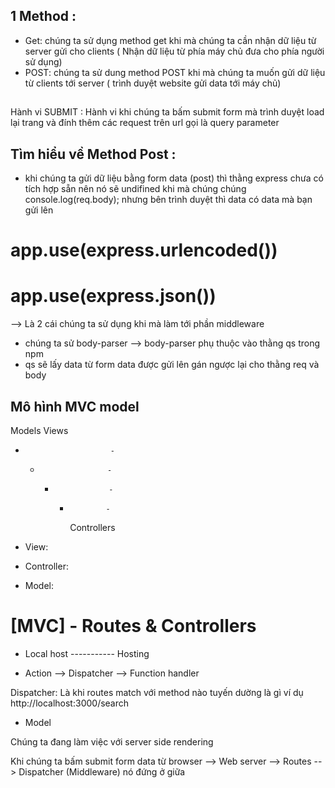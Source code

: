 ## 1 Method : 
- Get: chúng ta sử dụng method get khi mà chúng ta cần nhận dữ liệu từ server gửi cho clients ( Nhận dữ liệu từ phía máy chủ đưa cho phía người sử dụng)
- POST: chúng ta sử dung method POST khi mà chúng ta muốn gửi dữ liệu từ clients tới server ( trình duyệt website gửi data tới máy chủ)

## 
Hành vi SUBMIT : Hành vi khi chúng ta bấm submit form mà trình duyệt load lại trang và đính thêm các request trên url gọi là query parameter


## Tìm hiểu về Method Post : 
- khi chúng ta gửi dữ liệu bằng form data (post) thì thằng express chưa có tích hợp sẵn nên nó sẽ undifined khi mà chúng chúng console.log(req.body); nhưng bên trình duyệt thì data  có data mà bạn gửi lên 


# app.use(express.urlencoded())
# app.use(express.json())
--> Là 2 cái chúng ta sử dụng khi mà làm tới phần middleware 

- chúng ta sử body-parser --> body-parser phụ thuộc vào thằng qs trong npm 
- qs sẽ lấy data từ form data được gửi lên gán ngược lại cho thằng req và body

## Mô hình MVC model 

Models                  Views
  -                        -
    -                    -
      -                 -
        -             -
            Controllers

- View: 
- Controller:
- Model:

# [MVC] - Routes & Controllers
- Local host ----------- Hosting 

- Action --> Dispatcher --> Function handler

Dispatcher: Là khi routes match với method nào tuyến dường là gì ví dụ http://localhost:3000/search 


- Model 

Chúng ta đang làm việc với server side rendering

Khi chúng ta bấm submit form data từ browser --> Web server --> Routes --> Dispatcher (Middleware) nó đứng ở giữa 